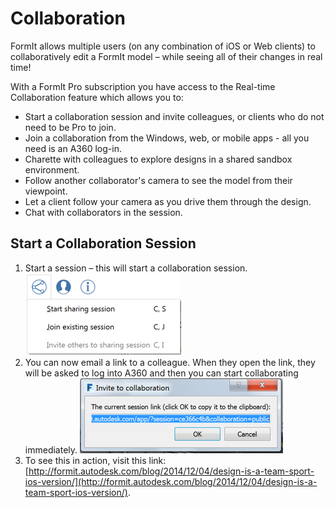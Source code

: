 # Collaboration

FormIt allows multiple users \(on any combination of iOS or Web clients\) to collaboratively edit a FormIt model – while seeing all of their changes in real time!

With a FormIt Pro subscription you have access to the Real-time Collaboration feature which allows you to:

* Start a collaboration session and invite colleagues, or clients who do not need to be Pro to join.
* Join a collaboration from the Windows, web, or mobile apps - all you need is an A360 log-in.
* Charette with colleagues to explore designs in a shared sandbox environment.
* Follow another collaborator's camera to see the model from their viewpoint.
* Let a client follow your camera as you drive them through the design.
* Chat with collaborators in the session.

## Start a Collaboration Session

1. Start a session – this will start a collaboration session. ![](../.gitbook/assets/6c166d38-6851-4d62-b2dc-8f83efd958f8.png)
2. You can now email a link to a colleague. When they open the link, they will be asked to log into A360 and then you can start collaborating immediately. ![](../.gitbook/assets/0b10d035-0145-4762-aaeb-3d4d628cc4a7.png)
3. To see this in action, visit this link: [http://formit.autodesk.com/blog/2014/12/04/design-is-a-team-sport-ios-version/](http://formit.autodesk.com/blog/2014/12/04/design-is-a-team-sport-ios-version/).

